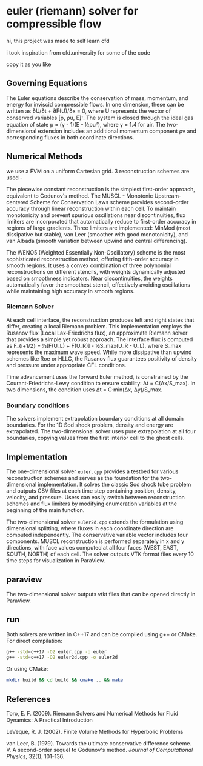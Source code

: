 # euler (riemann) solver for compressible flow


hi, this project was made to self learn cfd

i took inspiration from cfd.university for some of the code

copy it as you like


## Governing Equations

The Euler equations describe the conservation of mass, momentum, and energy for inviscid compressible flows. In one dimension, these can be written as ∂U/∂t + ∂F(U)/∂x = 0, where U represents the vector of conserved variables [ρ, ρu, E]ᵀ. The system is closed through the ideal gas equation of state p = (γ - 1)(E - ½ρu²), where γ = 1.4 for air. The two-dimensional extension includes an additional momentum component ρv and corresponding fluxes in both coordinate directions.

## Numerical Methods


we use a FVM on a uniform Cartesian grid. 3 reconstruction schemes are used -

The piecewise constant reconstruction is the simplest first-order approach, equivalent to Godunov's method. The MUSCL - Monotonic Upstream-centered Scheme for Conservation Laws scheme provides second-order accuracy through linear reconstruction within each cell. To maintain monotonicity and prevent spurious oscillations near discontinuities, flux limiters are incorporated that automatically reduce to first-order accuracy in regions of large gradients. Three limiters are implemented: MinMod (most dissipative but stable), van Leer (smoother with good monotonicity), and van Albada (smooth variation between upwind and central differencing).

The WENO5 (Weighted Essentially Non-Oscillatory) scheme is the most sophisticated reconstruction method, offering fifth-order accuracy in smooth regions. It uses a convex combination of three polynomial reconstructions on different stencils, with weights dynamically adjusted based on smoothness indicators. Near discontinuities, the weights automatically favor the smoothest stencil, effectively avoiding oscillations while maintaining high accuracy in smooth regions.

### Riemann Solver

At each cell interface, the reconstruction produces left and right states that differ, creating a local Riemann problem. This implementation employs the Rusanov flux (Local Lax-Friedrichs flux), an approximate Riemann solver that provides a simple yet robust approach. The interface flux is computed as F_{i+1/2} = ½[F(U_L) + F(U_R)] - ½S_max(U_R - U_L), where S_max represents the maximum wave speed. While more dissipative than upwind schemes like Roe or HLLC, the Rusanov flux guarantees positivity of density and pressure under appropriate CFL conditions.


Time advancement uses the forward Euler method,  is constrained by the  Courant-Friedrichs-Lewy condition to ensure stability: Δt = C(Δx/S_max). In two dimensions, the condition uses Δt = C·min(Δx, Δy)/S_max.

### Boundary conditions

The solvers implement extrapolation boundary conditions at all domain boundaries. For the 1D  Sod shock problem, density and energy are extrapolated. The two-dimensional solver uses pure extrapolation at all four boundaries, copying values from the first interior cell to the ghost cells.

## Implementation

The one-dimensional solver `euler.cpp` provides a testbed for various reconstruction schemes and serves as the foundation for the two-dimensional implementation. It solves the classic Sod shock tube problem and outputs CSV files at each time step containing position, density, velocity, and pressure. Users can easily switch between reconstruction schemes and flux limiters by modifying enumeration variables at the beginning of the main function.

The two-dimensional solver `euler2d.cpp` extends the formulation using dimensional splitting, where fluxes in each coordinate direction are computed independently. The conservative variable vector includes four components. MUSCL reconstruction is performed separately in x and y directions, with face values computed at all four faces (WEST, EAST, SOUTH, NORTH) of each cell. The solver outputs VTK format files every 10 time steps for visualization in ParaView.

## paraview

The two-dimensional solver outputs vtkt files that can be opened directly in ParaView.

## run

Both solvers are written in C++17 and can be compiled using g++ or CMake. For direct compilation:

```bash
g++ -std=c++17 -O2 euler.cpp -o euler
g++ -std=c++17 -O2 euler2d.cpp -o euler2d
```

Or using CMake:

```bash
mkdir build && cd build && cmake .. && make
```


## References

Toro, E. F. (2009). Riemann Solvers and Numerical Methods for Fluid Dynamics: A Practical Introduction

LeVeque, R. J. (2002). Finite Volume Methods for Hyperbolic Problems

van Leer, B. (1979). Towards the ultimate conservative difference scheme. V. A second-order sequel to Godunov's method. *Journal of Computational Physics*, 32(1), 101-136.

